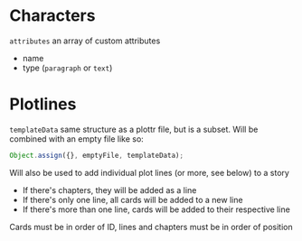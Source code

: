 # Characters

`attributes`
an array of custom attributes

- name
- type (`paragraph` or `text`)

# Plotlines

`templateData`
same structure as a plottr file, but is a subset. Will be combined with an empty file like so:

```js
Object.assign({}, emptyFile, templateData);
```

Will also be used to add individual plot lines (or more, see below) to a story

- If there's chapters, they will be added as a line
- If there's only one line, all cards will be added to a new line
- If there's more than one line, cards will be added to their respective line

Cards must be in order of ID, lines and chapters must be in order of position
